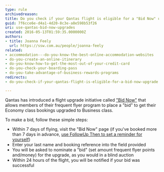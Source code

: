 ```yaml
---
type: rule
archivedreason: 
title: Do you check if your Qantas flight is eligible for a "Bid Now" upgrade?
guid: 7f6cce6e-d4a1-4d20-8c3e-a8e598b53f26
uri: use-qantas-bid-now-upgrades
created: 2016-05-13T01:59:35.0000000Z
authors:
- title: Joanna Feely
  url: https://ssw.com.au/people/joanna-feely
related:
- accommodation---do-you-know-the-best-online-accommodation-websites
- do-you-create-an-online-itinerary
- do-you-know-how-to-get-the-most-out-of-your-credit-card
- do-you-check-your-boarding-pass
- do-you-take-advantage-of-business-rewards-programs
redirects:
- do-you-check-if-your-qantas-flight-is-eligible-for-a-bid-now-upgrade

---
```


Qantas has introduced a flight upgrade initiative called ["Bid Now"](http&#58;//www.qantas.com/travel/airlines/upgrade/global/en) that allows members of their frequent flyer program to place a "bid" to get their Economy class bookings upgraded to Business class. 



To make a bid, follow these simple steps:

<!--endintro-->

* Within 7 days of flying, visit the "Bid Now" page (if you've booked more than 7 days in advance, [use FollowUp Then to set a reminder for yourself](/do-you-follow-up-emails-effectively))
* Enter your last name and booking reference into the field provided
* You will be asked to nominate a "bid" (set amount frequent flyer points and/money) for the upgrade, as you would in a blind auction
* Within 24 hours of the flight, you will be notified if your bid was successful
